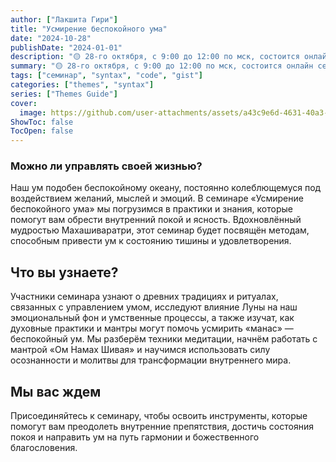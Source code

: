 ```yaml
---
author: ["Лакшита Гири"]
title: "Усмирение беспокойного ума"
date: "2024-10-28"
publishDate: "2024-01-01"
description: "🟡 28-го октября, с 9:00 до 12:00 по мск, состоится онлайн семинар на тему «Усмирение беспокойного ума»."
summary: "🟡 28-го октября, с 9:00 до 12:00 по мск, состоится онлайн семинар на тему «Усмирение беспокойного ума»."
tags: ["семинар", "syntax", "code", "gist"]
categories: ["themes", "syntax"]
series: ["Themes Guide"]
cover:
  image: https://github.com/user-attachments/assets/a43c9e6d-4631-40a3-9e13-22716b43922f
ShowToc: false
TocOpen: false
---
```


### Можно ли управлять своей жизнью?

Наш ум подобен беспокойному океану, постоянно колеблющемуся под воздействием желаний, мыслей и эмоций. В семинаре «Усмирение беспокойного ума» мы погрузимся в практики и знания, которые помогут вам обрести внутренний покой и ясность. Вдохновлённый мудростью Махашиваратри, этот семинар будет посвящён методам, способным привести ум к состоянию тишины и удовлетворения.

## Что вы узнаете?
Участники семинара узнают о древних традициях и ритуалах, связанных с управлением умом, исследуют влияние Луны на наш эмоциональный фон и умственные процессы, а также изучат, как духовные практики и мантры могут помочь усмирить «манас» — беспокойный ум. Мы разберём техники медитации, начнём работать с мантрой «Ом Намах Шивая» и научимся использовать силу осознанности и молитвы для трансформации внутреннего мира.

## Мы вас ждем
Присоединяйтесь к семинару, чтобы освоить инструменты, которые помогут вам преодолеть внутренние препятствия, достичь состояния покоя и направить ум на путь гармонии и божественного благословения.

